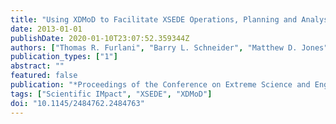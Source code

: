 ```yaml
---
title: "Using XDMoD to Facilitate XSEDE Operations, Planning and Analysis"
date: 2013-01-01
publishDate: 2020-01-10T23:07:52.359344Z
authors: ["Thomas R. Furlani", "Barry L. Schneider", "Matthew D. Jones", "John Towns", "David L. Hart", "Steven M. Gallo", "Robert L. DeLeon", "Charng-Da Lu", "Amin Ghadersohi", "Ryan J. Gentner", "Abani K. Patra", "Gregor von Laszewski", "Fugang Wang", "Jeffrey T. Palmer", "Nikolay Simakov"]
publication_types: ["1"]
abstract: ""
featured: false
publication: "*Proceedings of the Conference on Extreme Science and Engineering Discovery Environment: Gateway to Discovery*"
tags: ["Scientific IMpact", "XSEDE", "XDMoD"]
doi: "10.1145/2484762.2484763"
---
```


